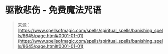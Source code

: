 <!--yml

类别：未分类

日期：2024年06月12日 18:44:08

-->

# 驱散悲伤 - 免费魔法咒语

> 来源：[https://www.spellsofmagic.com/spells/spiritual_spells/banishing_spells/8645/page.html#0001-01-01](https://www.spellsofmagic.com/spells/spiritual_spells/banishing_spells/8645/page.html#0001-01-01)
